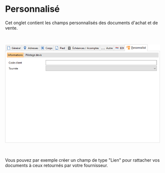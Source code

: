 # Personnalisé

Cet onglet contient les champs personnalisés des documents d'achat et 
 de vente.


 


![](OngletPersonnalise.png)


 


Vous pouvez par exemple créer un champ de type "Lien" pour 
 rattacher vos documents à ceux retournés par votre fournisseur.


